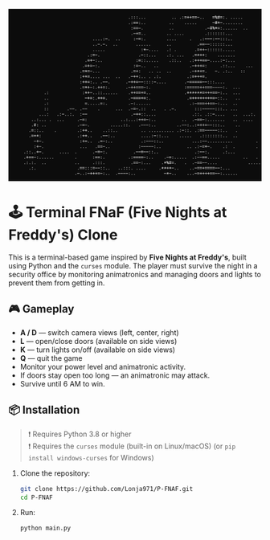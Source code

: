 ![Logo](ui/logo.png)

# 🕹️ Terminal FNaF (Five Nights at Freddy's) Clone

This is a terminal-based game inspired by **Five Nights at Freddy's**, built using Python and the `curses` module. The player must survive the night in a security office by monitoring animatronics and managing doors and lights to prevent them from getting in.

## 🎮 Gameplay

- **A / D** — switch camera views (left, center, right)
- **L** — open/close doors (available on side views)
- **K** — turn lights on/off (available on side views)
- **Q** — quit the game
- Monitor your power level and animatronic activity.
- If doors stay open too long — an animatronic may attack.
- Survive until 6 AM to win.

## 📦 Installation

> ❗ Requires Python 3.8 or higher  
> ❗ Requires the `curses` module (built-in on Linux/macOS) (or `pip install windows-curses` for Windows)

1. Clone the repository:
   ```bash
   git clone https://github.com/Lonja971/P-FNAF.git
   cd P-FNAF

2. Run:
   ```bash
   python main.py